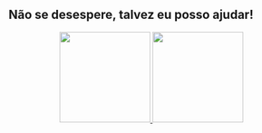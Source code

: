 ## Não se desespere, talvez eu posso ajudar!




<div align="center">
  <a href="https://github.com/arthurdiasdeveloper">
  <img height="160em" src="https://github-readme-stats.vercel.app/api?username=arthurdiasdeveloper&show_icons=true&theme=dracula&include_all_commits=true&count_private=true"/>
  <img height="160em" src="https://github-readme-stats.vercel.app/api/top-langs/?username=arthurdiasdeveloper&layout=compact&langs_count=7&theme=dracula"/>
</div>

  
  ##
 
<div> 
  
  
 
</div>
